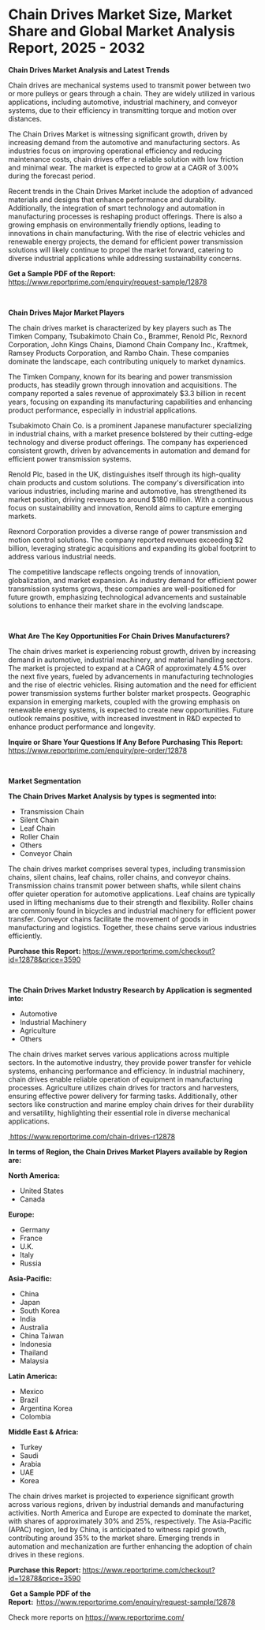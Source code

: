 <p><h1>Chain Drives Market Size, Market Share and Global Market Analysis Report, 2025 - 2032</h1></p><p><strong>Chain Drives Market Analysis and Latest Trends</strong></p>
<p><p>Chain drives are mechanical systems used to transmit power between two or more pulleys or gears through a chain. They are widely utilized in various applications, including automotive, industrial machinery, and conveyor systems, due to their efficiency in transmitting torque and motion over distances. </p><p>The Chain Drives Market is witnessing significant growth, driven by increasing demand from the automotive and manufacturing sectors. As industries focus on improving operational efficiency and reducing maintenance costs, chain drives offer a reliable solution with low friction and minimal wear. The market is expected to grow at a CAGR of 3.00% during the forecast period. </p><p>Recent trends in the Chain Drives Market include the adoption of advanced materials and designs that enhance performance and durability. Additionally, the integration of smart technology and automation in manufacturing processes is reshaping product offerings. There is also a growing emphasis on environmentally friendly options, leading to innovations in chain manufacturing. With the rise of electric vehicles and renewable energy projects, the demand for efficient power transmission solutions will likely continue to propel the market forward, catering to diverse industrial applications while addressing sustainability concerns.</p></p>
<p><strong>Get a Sample PDF of the Report:&nbsp;</strong> <a href="https://www.reportprime.com/enquiry/request-sample/12878?utm_campaign=3049&utm_medium=2&utm_source=Github&utm_content=ia&utm_term=19032025&utm_id=chain-drives">https://www.reportprime.com/enquiry/request-sample/12878</a></p>
<p>&nbsp;</p>
<p><strong>Chain Drives Major Market Players</strong></p>
<p><p>The chain drives market is characterized by key players such as The Timken Company, Tsubakimoto Chain Co., Brammer, Renold Plc, Rexnord Corporation, John Kings Chains, Diamond Chain Company Inc., Kraftmek, Ramsey Products Corporation, and Rambo Chain. These companies dominate the landscape, each contributing uniquely to market dynamics.</p><p>The Timken Company, known for its bearing and power transmission products, has steadily grown through innovation and acquisitions. The company reported a sales revenue of approximately $3.3 billion in recent years, focusing on expanding its manufacturing capabilities and enhancing product performance, especially in industrial applications.</p><p>Tsubakimoto Chain Co. is a prominent Japanese manufacturer specializing in industrial chains, with a market presence bolstered by their cutting-edge technology and diverse product offerings. The company has experienced consistent growth, driven by advancements in automation and demand for efficient power transmission systems.</p><p>Renold Plc, based in the UK, distinguishes itself through its high-quality chain products and custom solutions. The company's diversification into various industries, including marine and automotive, has strengthened its market position, driving revenues to around $180 million. With a continuous focus on sustainability and innovation, Renold aims to capture emerging markets.</p><p>Rexnord Corporation provides a diverse range of power transmission and motion control solutions. The company reported revenues exceeding $2 billion, leveraging strategic acquisitions and expanding its global footprint to address various industrial needs.</p><p>The competitive landscape reflects ongoing trends of innovation, globalization, and market expansion. As industry demand for efficient power transmission systems grows, these companies are well-positioned for future growth, emphasizing technological advancements and sustainable solutions to enhance their market share in the evolving landscape.</p></p>
<p>&nbsp;</p>
<p><strong>What Are The Key Opportunities For Chain Drives Manufacturers?</strong></p>
<p><p>The chain drives market is experiencing robust growth, driven by increasing demand in automotive, industrial machinery, and material handling sectors. The market is projected to expand at a CAGR of approximately 4.5% over the next five years, fueled by advancements in manufacturing technologies and the rise of electric vehicles. Rising automation and the need for efficient power transmission systems further bolster market prospects. Geographic expansion in emerging markets, coupled with the growing emphasis on renewable energy systems, is expected to create new opportunities. Future outlook remains positive, with increased investment in R&D expected to enhance product performance and longevity.</p></p>
<p><strong>Inquire or Share Your Questions If Any Before Purchasing This Report:</strong> <a href="https://www.reportprime.com/enquiry/pre-order/12878?utm_campaign=3049&utm_medium=2&utm_source=Github&utm_content=ia&utm_term=19032025&utm_id=chain-drives">https://www.reportprime.com/enquiry/pre-order/12878</a></p>
<p>&nbsp;</p>
<p><strong>Market Segmentation</strong></p>
<p><strong>The Chain Drives Market Analysis by types is segmented into:</strong></p>
<p><ul><li>Transmission Chain</li><li>Silent Chain</li><li>Leaf Chain</li><li>Roller Chain</li><li>Others</li><li>Conveyor Chain</li></ul></p>
<p><p>The chain drives market comprises several types, including transmission chains, silent chains, leaf chains, roller chains, and conveyor chains. Transmission chains transmit power between shafts, while silent chains offer quieter operation for automotive applications. Leaf chains are typically used in lifting mechanisms due to their strength and flexibility. Roller chains are commonly found in bicycles and industrial machinery for efficient power transfer. Conveyor chains facilitate the movement of goods in manufacturing and logistics. Together, these chains serve various industries efficiently.</p></p>
<p><strong>Purchase this Report:&nbsp;</strong><a href="https://www.reportprime.com/checkout?id=12878&price=3590&utm_campaign=3049&utm_medium=2&utm_source=Github&utm_content=ia&utm_term=19032025&utm_id=chain-drives">https://www.reportprime.com/checkout?id=12878&price=3590</a></p>
<p>&nbsp;</p>
<p><strong>The Chain Drives Market Industry Research by Application is segmented into:</strong></p>
<p><ul><li>Automotive</li><li>Industrial Machinery</li><li>Agriculture</li><li>Others</li></ul></p>
<p><p>The chain drives market serves various applications across multiple sectors. In the automotive industry, they provide power transfer for vehicle systems, enhancing performance and efficiency. In industrial machinery, chain drives enable reliable operation of equipment in manufacturing processes. Agriculture utilizes chain drives for tractors and harvesters, ensuring effective power delivery for farming tasks. Additionally, other sectors like construction and marine employ chain drives for their durability and versatility, highlighting their essential role in diverse mechanical applications.</p></p>
<p><a href="https://www.reportprime.com/chain-drives-r12878?utm_campaign=3049&utm_medium=2&utm_source=Github&utm_content=ia&utm_term=19032025&utm_id=chain-drives">&nbsp;https://www.reportprime.com/chain-drives-r12878</a></p>
<p><strong>In terms of Region, the Chain Drives Market Players available by Region are:</strong></p>
<p>
    <p> <strong> North America: </strong>
        <ul>
            <li>United States</li>
            <li>Canada</li>
        </ul>
        </p> 
    <p> <strong> Europe: </strong>
        <ul>
            <li>Germany</li>
            <li>France</li>
            <li>U.K.</li>
            <li>Italy</li>
            <li>Russia</li>
        </ul>
        </p> 
    <p> <strong> Asia-Pacific: </strong>
        <ul>
            <li>China</li>
            <li>Japan</li>
            <li>South Korea</li>
            <li>India</li>
            <li>Australia</li>
            <li>China Taiwan</li>
            <li>Indonesia</li>
            <li>Thailand</li>
            <li>Malaysia</li>
        </ul>
        </p> 
    <p> <strong> Latin America: </strong>
        <ul>
            <li>Mexico</li>
            <li>Brazil</li>
            <li>Argentina Korea</li>
            <li>Colombia</li>
        </ul>
        </p> 
    <p> <strong> Middle East & Africa: </strong>
        <ul>
            <li>Turkey</li>
            <li>Saudi</li>
            <li>Arabia</li>
            <li>UAE</li>
            <li>Korea</li>
        </ul>
    </p>
    </p>
<p><p>The chain drives market is projected to experience significant growth across various regions, driven by industrial demands and manufacturing activities. North America and Europe are expected to dominate the market, with shares of approximately 30% and 25%, respectively. The Asia-Pacific (APAC) region, led by China, is anticipated to witness rapid growth, contributing around 35% to the market share. Emerging trends in automation and mechanization are further enhancing the adoption of chain drives in these regions.</p></p>
<p><strong>Purchase this Report: </strong><a href="https://www.reportprime.com/checkout?id=12878&price=3590&utm_campaign=3049&utm_medium=2&utm_source=Github&utm_content=ia&utm_term=19032025&utm_id=chain-drives">https://www.reportprime.com/checkout?id=12878&price=3590</a></p>
<p>&nbsp;<strong>Get a Sample PDF of the Report:&nbsp;&nbsp;</strong><a href="https://www.reportprime.com/enquiry/request-sample/12878?utm_campaign=3049&utm_medium=2&utm_source=Github&utm_content=ia&utm_term=19032025&utm_id=chain-drives">https://www.reportprime.com/enquiry/request-sample/12878</a></p>
<p><strong></strong></p>
<p>Check more reports on <a href="https://www.reportprime.com/?utm_campaign=3049&utm_medium=2&utm_source=Github&utm_content=ia&utm_term=19032025&utm_id=chain-drives">https://www.reportprime.com/</a></p>